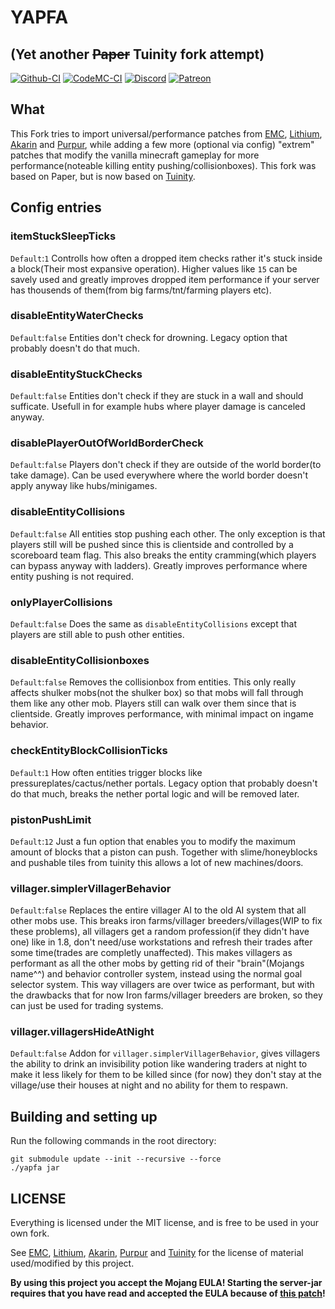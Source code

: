 # YAPFA
## (Yet another ~~Paper~~ Tuinity fork attempt)
[![Github-CI](https://github.com/tr7zw/YAPFA/workflows/CI/badge.svg)](https://github.com/tr7zw/YAPFA/actions?query=workflow%3ACI) [![CodeMC-CI](https://ci.codemc.io/job/Tr7zw/job/YAPFA/badge/icon?style=plastic)](https://ci.codemc.io/job/Tr7zw/job/YAPFA/)
[![Discord](https://img.shields.io/discord/342814924310970398?color=%237289DA&label=Discord&logo=discord&logoColor=white)](https://discordapp.com/invite/yk4caxM)
[![Patreon](https://img.shields.io/endpoint.svg?url=https%3A%2F%2Fshieldsio-patreon.herokuapp.com%2Ftr7zw%2Fpledges&style=for-the-badge)](https://www.patreon.com/tr7zw)

## What ##

This Fork tries to import universal/performance patches from [EMC](https://github.com/starlis/empirecraft), [Lithium](https://github.com/jellysquid3/lithium-fabric), [Akarin](https://github.com/Akarin-project/Akarin) and [Purpur](https://github.com/pl3xgaming/Purpur), while adding a few more (optional via config) "extrem" patches that modify the vanilla minecraft gameplay for more performance(noteable killing entity pushing/collisionboxes). This fork was based on Paper, but is now based on [Tuinity](https://github.com/Spottedleaf/Tuinity).

## Config entries

### itemStuckSleepTicks
``Default``:``1`` Controlls how often a dropped item checks rather it's stuck inside a block(Their most expansive operation). Higher values like ``15`` can be savely used and greatly improves dropped item performance if your server has thousends of them(from big farms/tnt/farming players etc).

### disableEntityWaterChecks
``Default``:``false`` Entities don't check for drowning. Legacy option that probably doesn't do that much.

### disableEntityStuckChecks
``Default``:``false`` Entities don't check if they are stuck in a wall and should sufficate. Usefull in for example hubs where player damage is canceled anyway.

### disablePlayerOutOfWorldBorderCheck
``Default``:``false`` Players don't check if they are outside of the world border(to take damage). Can be used everywhere where the world border doesn't apply anyway like hubs/minigames.

### disableEntityCollisions
``Default``:``false`` All entities stop pushing each other. The only exception is that players still will be pushed since this is clientside and controlled by a scoreboard team flag. This also breaks the entity cramming(which players can bypass anyway with ladders). Greatly improves performance where entity pushing is not required.

### onlyPlayerCollisions
``Default``:``false`` Does the same as ``disableEntityCollisions`` except that players are still able to push other entities.

### disableEntityCollisionboxes
``Default``:``false`` Removes the collisionbox from entities. This only really affects shulker mobs(not the shulker box) so that mobs will fall through them like any other mob. Players still can walk over them since that is clientside. Greatly improves performance, with minimal impact on ingame behavior.

### checkEntityBlockCollisionTicks
``Default``:``1`` How often entities trigger blocks like pressureplates/cactus/nether portals. Legacy option that probably doesn't do that much, breaks the nether portal logic and will be removed later.

### pistonPushLimit
``Default``:``12`` Just a fun option that enables you to modify the maximum amount of blocks that a piston can push. Together with slime/honeyblocks and pushable tiles from tuinity this allows a lot of new machines/doors.

### villager.simplerVillagerBehavior
``Default``:``false`` Replaces the entire villager AI to the old AI system that all other mobs use. This breaks iron farms/villager breeders/villages(WIP to fix these problems), all villagers get a random profession(if they didn't have one) like in 1.8, don't need/use workstations and refresh their trades after some time(trades are completly unaffected). This makes villagers as performant as all the other mobs by getting rid of their "brain"(Mojangs name^^) and behavior controller system, instead using the normal goal selector system. This way villagers are over twice as performant, but with the drawbacks that for now Iron farms/villager breeders are broken, so they can just be used for trading systems.

### villager.villagersHideAtNight
``Default``:``false`` Addon for ``villager.simplerVillagerBehavior``, gives villagers the ability to drink an invisibility potion like wandering traders at night to make it less likely for them to be killed since (for now) they don't stay at the village/use their houses at night and no ability for them to respawn.

## Building and setting up
Run the following commands in the root directory:

```
git submodule update --init --recursive --force
./yapfa jar
```

## LICENSE

Everything is licensed under the MIT license, and is free to be used in your own fork.

See [EMC](https://github.com/starlis/empirecraft), [Lithium](https://github.com/jellysquid3/lithium-fabric), [Akarin](https://github.com/Akarin-project/Akarin), [Purpur](https://github.com/pl3xgaming/Purpur) and [Tuinity](https://github.com/Spottedleaf/Tuinity)
for the license of material used/modified by this project.

**By using this project you accept the Mojang EULA! Starting the server-jar requires that you have read and accepted the EULA because of [this patch](https://github.com/tr7zw/YAPFA/blob/master/patches/server/0017-EMC-Accept-the-EULA.patch)!**

